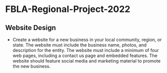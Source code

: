 # FBLA-Regional-Project-2022

## Website Design
- Create a website for a new business in your local community, region, or state. The
website must include the business name, photos, and description for the entity. The
website must include a minimum of four web pages, including a contact us page and
embedded features. The website should feature social media and marketing material to
promote the new business.
